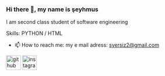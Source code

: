 ### Hi there 👋, my name is şeyhmus
I am second class student of software engineering

Skills: PYTHON / HTML 

- 📫 How to reach me: my e mail adress: syersiz2@gmail.com 


[<img src='https://cdn.jsdelivr.net/npm/simple-icons@3.0.1/icons/github.svg' alt='github' height='40'>](https://github.com/seyhmus7)  [<img src='https://cdn.jsdelivr.net/npm/simple-icons@3.0.1/icons/instagram.svg' alt='instagram' height='40'>](https://www.instagram.com/_seyhmuss_/)  


